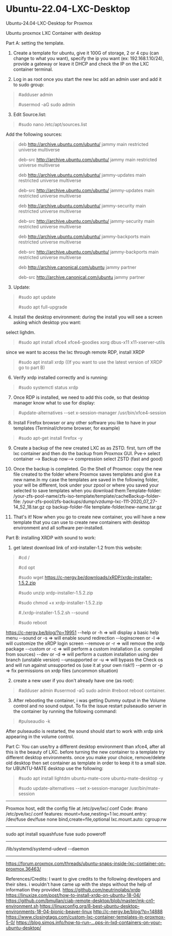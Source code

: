 # Ubuntu-22.04-LXC-Desktop
Ubuntu-24.04-LXC-Desktop for Proxmox

Ubuntu proxmox LXC Container with desktop


Part A: setting the template.
1.	Create a template for ubuntu, give it 100G of storage, 2 or 4 cpu (can change to what you want), specify the ip you want (ex: 192.168.1.10/24), provide a gateway or leave it DHCP and check the IP on the LXC container terminal.

2.	Log in as root once you start the new lxc add an admin user and add it to sudo group:

>  #adduser admin
>
>  #usermod -aG sudo admin

3.	Edit Source.list: 
>  #sudo nano /etc/apt/sources.list

Add the following sources: 

>  deb http://archive.ubuntu.com/ubuntu/ jammy main restricted universe multiverse
>
>  deb-src http://archive.ubuntu.com/ubuntu/ jammy main restricted universe multiverse
>
>  deb http://archive.ubuntu.com/ubuntu/ jammy-updates main restricted universe multiverse
>
>  deb-src http://archive.ubuntu.com/ubuntu/ jammy-updates main restricted universe multiverse
>
>  deb http://archive.ubuntu.com/ubuntu/ jammy-security main restricted universe multiverse
>
>  deb-src http://archive.ubuntu.com/ubuntu/ jammy-security main restricted universe multiverse
>
>  deb http://archive.ubuntu.com/ubuntu/ jammy-backports main restricted universe multiverse
>
>  deb-src http://archive.ubuntu.com/ubuntu/ jammy-backports main restricted universe multiverse
>
>  deb http://archive.canonical.com/ubuntu jammy partner
>
>  deb-src http://archive.canonical.com/ubuntu jammy partner

3.	Update:
>  #sudo apt update
> 
>  #sudo apt full-upgrade

4.	Install the desktop environment: during the install you will see a screen asking which desktop you want:

  select lighdm.
>  #sudo apt install xfce4 xfce4-goodies xorg dbus-x11 x11-xserver-utils

  since we want to access the lxc through remote RDP, install XRDP
>  #sudo apt install xrdp ((If you want to use the latest version of XRDP go to part B)

6.	Verify xrdp installed correctly and is running: 
>  #sudo systemctl status xrdp

7.	Once RDP is installed, we need to add this code, so that desktop manager know what to use for display:
>  #update-alternatives --set x-session-manager /usr/bin/xfce4-session

8.	Install Firefox browser or any other software you like to have in your templates (Terminal/chrome browser, for example)
>  #sudo apt-get install firefox -y

9.	Create a backup of the new created LXC as as ZSTD. first, turn off the lxc container and then do the backup from Proxmox GUI. Pve-> select container —> Backup now—> compression select ZSTD (fast and good)

10.	Once the backup is completed. Go the Shell of Proxmox: copy the new file created to the folder where Proxmox saves templates and give it a new name.In my case the templates are saved in the following folder, your will be different, look under your zpool or where you saved your selected to save templates when you download them:Template-folder: /your-zfs-pool-name/zfs-iso-template/template/cacheBackup-folder-file: /your-zfs-pool/zfs-backups/dump/vzdump-lxc-111-2020_07_27-14_52_18.tar.gz cp backup-folder-file template-folder/new-name.tar.gz

11.	That's it! Now when you go to create new container, you will have a new template that you can use to create new containers with desktop environment and all software per-installed.

Part B: installing XRDP with sound to work:
1.	get latest download link of xrd-installer-1.2 from this website:
>  #cd /
> 
>  #cd opt
> 
>  #sudo wget https://c-nergy.be/downloads/xRDP/xrdp-installer-1.5.2.zip
> 
>  #sudo unzip xrdp-installer-1.5.2.zip
> 
>  #sudo chmod +x xrdp-installer-1.5.2.zip
> 
>  #./xrdp-installer-1.5.2.sh --sound
> 
>  #sudo reboot
> 

https://c-nergy.be/blog/?p=19951
--help or -h          => will display a basic help menu
--sound or -s         => will enable sound redirection 
--loginscreen or -l   => will customize the xRDP login screen 
--remove or -r        => will remove the xrdp package 
--custom or -c        => will perform a custom installation (i.e. compiled from sources)
--dev or -d           => will perform a custom installation using dev branch (unstable version)
--unsupported or -u   => will bypass the Check os and will run against unsupported os (use it at your own risk!!)
--perm or -p          => fix permissions on xrdp files (uncommon situation)


2.	create a new user if you don't already have one (as root):
>  #adduser admin
>  #usermod -aG sudo admin
>  #reboot
reboot container.

3.	After rebooting the container, i was getting Dummy output in the Volume control and no sound output. To fix the issue restart pulseaudio server in the container by running the following command:
>  #pulseaudio -k

After pulseaudio is restarted, the sound should start to work with xrdp sink appearing in the volume control.

Part C: You can use/try a different desktop environment than xfce4, after all this is the beauty of LXC. before turning the new container to a template try different desktop environments. once you make your choice, remove/delete old desktop then set container as template in order to keep it to a small size. for UBUNTU-MATE desktop use the following:
>  #sudo apt install lightdm ubuntu-mate-core ubuntu-mate-desktop -y
>
>  #sudo update-alternatives --set x-session-manager /usr/bin/mate-session

___
Proxmox host, edit the config file at /etc/pve/lxc/<CTID>.conf
Code:
#nano /etc/pve/lxc/<CTID>.conf
features: mount=fuse,nesting=1
lxc.mount.entry: /dev/fuse dev/fuse none bind,create=file,optional
lxc.mount.auto: cgroup:rw
___
sudo apt install squashfuse fuse
sudo poweroff
______
/lib/systemd/systemd-udevd --daemon
____
https://forum.proxmox.com/threads/ubuntu-snaps-inside-lxc-container-on-proxmox.36463/

References/Credits: I want to give credits to the following developers and their sites. i wouldn't have came up with the steps without the help of information they provided. https://github.com/neutrinolabs/xrdp https://linuxize.com/post/how-to-install-xrdp-on-ubuntu-18-04/ https://github.com/bmullan/ciab-remote-desktop/blob/master/mk-cn1-environment.sh https://linuxconfig.org/8-best-ubuntu-desktop-environments-18-04-bionic-beaver-linux http://c-nergy.be/blog/?p=14888 https://www.closingtags.com/custom-lxc-container-templates-in-proxmox-5-0/ https://blog.simos.info/how-to-run-...pps-in-lxd-containers-on-your-ubuntu-desktop/


